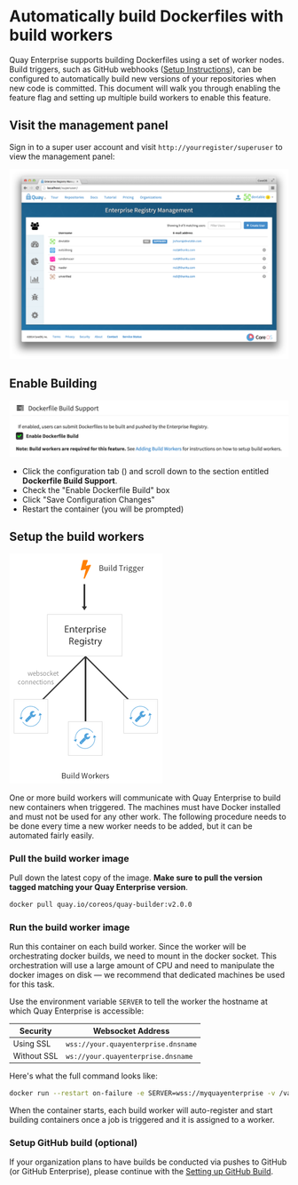 # Automatically build Dockerfiles with build workers

Quay Enterprise supports building Dockerfiles using a set of worker nodes. Build triggers, such as GitHub webhooks ([Setup Instructions](github-build.md)), can be configured to automatically build new versions of your repositories when new code is committed. This document will walk you through enabling the feature flag and setting up multiple build workers to enable this feature.

## Visit the management panel

Sign in to a super user account and visit `http://yourregister/superuser` to view the management panel:

<img src="img/superuser.png" class="img-center" alt="Quay Enterprise Management Panel"/>

## Enable Building

<img src="img/enable-build.png" class="img-center" alt="Enable Dockerfile Build"/>

- Click the configuration tab (<span class="fa fa-gear"></span>) and scroll down to the section entitled **Dockerfile Build Support**.
- Check the "Enable Dockerfile Build" box
- Click "Save Configuration Changes"
- Restart the container (you will be prompted)

## Setup the build workers

<img src="img/workers.png" class="img-center" alt="Quay Enterprise Build Workers"/>

One or more build workers will communicate with Quay Enterprise to build new containers when triggered. The machines must have Docker installed and must not be used for any other work. The following procedure needs to be done every time a new worker needs to be added, but it can be automated fairly easily.

### Pull the build worker image

Pull down the latest copy of the image. **Make sure to pull the version tagged matching your Quay Enterprise version**.

```sh
docker pull quay.io/coreos/quay-builder:v2.0.0
```

### Run the build worker image

Run this container on each build worker. Since the worker will be orchestrating docker builds, we need to mount in the docker socket. This orchestration will use a large amount of CPU and need to manipulate the docker images on disk &mdash; we recommend that dedicated machines be used for this task.

Use the environment variable `SERVER` to tell the worker the hostname at which Quay Enterprise is accessible:

| Security | Websocket Address |
|----------|-------------------|
| Using SSL | ```wss://your.quayenterprise.dnsname``` |
| Without SSL | ```ws://your.quayenterprise.dnsname``` |

Here's what the full command looks like:

```sh
docker run --restart on-failure -e SERVER=wss://myquayenterprise -v /var/run/docker.sock:/var/run/docker.sock quay.io/coreos/quay-builder:v2.0.0
```

When the container starts, each build worker will auto-register and start building containers once a job is triggered and it is assigned to a worker.

### Setup GitHub build (optional)

If your organization plans to have builds be conducted via pushes to GitHub (or GitHub Enterprise), please continue
with the [Setting up GitHub Build](github-build.md).
